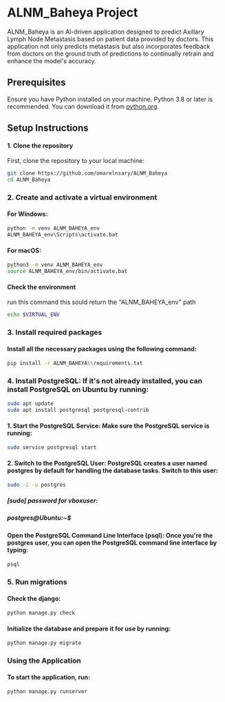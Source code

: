 # ALNM_Baheya Project

ALNM_Baheya is an AI-driven application designed to predict Axillary Lymph Node Metastasis based on patient data provided by doctors. This application not only predicts metastasis but also incorporates feedback from doctors on the ground truth of predictions to continually retrain and enhance the model's accuracy.

## Prerequisites

Ensure you have Python installed on your machine. Python 3.8 or later is recommended. You can download it from [python.org](https://www.python.org/downloads/).

## Setup Instructions

#### 1. Clone the repository

First, clone the repository to your local machine:

```bash
git clone https://github.com/omarelnsary/ALNM_Baheya
cd ALNM_Baheya
```

### 2. Create and activate a virtual environment

#### For Windows:

```cmd
python -m venv ALNM_BAHEYA_env
ALNM_BAHEYA_env\Scripts\activate.bat
```

#### For macOS:

```bash
python3 -m venv ALNM_BAHEYA_env
source ALNM_BAHEYA_env/bin/activate.bat
```

#### Check the environment

run this command this sould return the "ALNM_BAHEYA_env" path

```bash
echo $VIRTUAL_ENV
```

### 3. Install required packages

#### Install all the necessary packages using the following command:

```bash
pip install -r ALNM_BAHEYA\\requirements.txt
```

### 4. Install PostgreSQL: If it's not already installed, you can install PostgreSQL on Ubuntu by running:

```bash
sudo apt update
sudo apt install postgresql postgresql-contrib
```
#### 1. Start the PostgreSQL Service: Make sure the PostgreSQL service is running:

```bash
sudo service postgresql start
```
#### 2. Switch to the PostgreSQL User: PostgreSQL creates a user named postgres by default for handling the database tasks. Switch to this user:

```bash
sudo -i -u postgres
```
##### [sudo] password for vboxuser: 
##### postgres@Ubuntu:~$

#### Open the PostgreSQL Command Line Interface (psql): Once you're the postgres user, you can open the PostgreSQL command line interface by typing:

```bash
psql
```
### 5. Run migrations

#### Check the django:

```bash
python manage.py check
```

#### Initialize the database and prepare it for use by running:

```bash
python manage.py migrate
```

### Using the Application

#### To start the application, run:

```bash
python manage.py runserver
```
